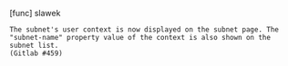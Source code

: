 [func] slawek

    The subnet's user context is now displayed on the subnet page. The
    "subnet-name" property value of the context is also shown on the
    subnet list.
    (Gitlab #459)
